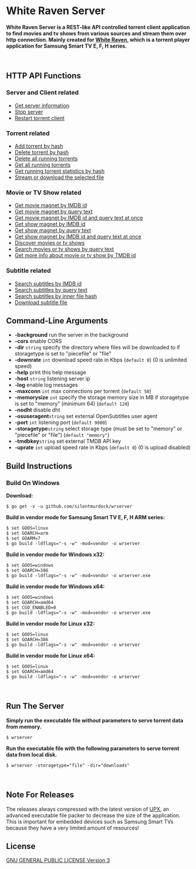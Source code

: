 # White Raven Server

**White Raven Server is a REST-like API controlled torrent client application to find movies and tv shows from various sources and stream them over http connection. Mainly created for [White Raven](https://github.com/silentmurdock/whiteraven), which is a torrent player application for Samsung Smart TV E, F, H series.**

<br/>

## HTTP API Functions

### Server and Client related

- [Get server information](documents/api/about.md)
- [Stop server](documents/api/stop.md)
- [Restart torrent client](documents/api/restart.md)

### Torrent related

- [Add torrent by hash](documents/api/add.md)
- [Delete torrent by hash](documents/api/delete.md)
- [Delete all running torrents](documents/api/deleteall.md)
- [Get all running torrents](documents/api/torrents.md)
- [Get running torrent statistics by hash](documents/api/stats.md)
- [Stream or download the selected file](documents/api/get.md)

### Movie or TV Show related

- [Get movie magnet by IMDB id](documents/api/moviebyimdb.md)
- [Get movie magnet by query text](documents/api/moviebytext.md)
- [Get movie magnet by IMDB id and query text at once](documents/api/moviebyboth.md)
- [Get show magnet by IMDB id](documents/api/showbyimdb.md)
- [Get show magnet by query text](documents/api/showbytext.md)
- [Get show magnet by IMDB id and query text at once](documents/api/showbyboth.md)
- [Discover movies or tv shows](documents/api/tmdbdiscover.md)
- [Search movies or tv shows by query text](documents/api/tmdbsearch.md)
- [Get more info about movie or tv show by TMDB id](documents/api/tmdbinfo.md)

### Subtitle related

- [Search subtitles by IMDB id](documents/api/subtitlesbyimdb.md)
- [Search subtitles by query text](documents/api/subtitlesbytext.md)
- [Search subtitles by inner file hash](documents/api/subtitlesbyhash.md)
- [Download subtitle file](documents/api/getsubtitle.md)
  <br/>

## Command-Line Arguments

- **-background** run the server in the background
- **-cors** enable CORS
- **-dir** `string` specify the directory where files will be downloaded to if storagetype is set to "piecefile" or "file"
- **-downrate** `int` download speed rate in Kbps (`default 0`) (0 is unlimited speed)
- **-help** print this help message
- **-host** `string` listening server ip
- **-log** enable log messages
- **-maxconn** `int` max connections per torrent (`default 50`)
- **-memorysize** `int` specify the storage memory size in MB if storagetype is set to "memory" (minimum 64) (`default 128`)
- **-nodht** disable dht
- **-osuseragent**`string` set external OpenSubtitles user agent
- **-port** `int` listening port (`default 9000`)
- **-storagetype**`string` select storage type (must be set to "memory" or "piecefile" or "file") (`default "memory"`)
- **-tmdbkey**`string` set external TMDB API key
- **-uprate** `int` upload speed rate in Kbps (`default 0`) (0 is upload disabled)
  <br/>

## Build Instructions

### Build On Windows

**Download:**

```
$ go get -v -u github.com/silentmurdock/wrserver
```

**Build in vendor mode for Samsung Smart TV E, F, H ARM series:**

```
$ set GOOS=linux
$ set GOARCH=arm
$ set GOARM=7
$ go build -ldflags="-s -w" -mod=vendor -o wrserver
```

**Build in vendor mode for Windows x32:**

```
$ set GOOS=windows
$ set GOARCH=386
$ go build -ldflags="-s -w" -mod=vendor -o wrserver.exe
```

**Build in vendor mode for Windows x64:**

```
$ set GOOS=windows
$ set GOARCH=amd64
$ set CGO_ENABLED=0
$ go build -ldflags="-s -w" -mod=vendor -o wrserver.exe
```

**Build in vendor mode for Linux x32:**

```
$ set GOOS=linux
$ set GOARCH=386
$ go build -ldflags="-s -w" -mod=vendor -o wrserver
```

**Build in vendor mode for Linux x64:**

```
$ set GOOS=linux
$ set GOARCH=amd64
$ go build -ldflags="-s -w" -mod=vendor -o wrserver
```

<br/>

## Run The Server

**Simply run the executable file without parameters to serve torrent data from memory.**

```
$ wrserver
```

**Run the executable file with the following parameters to serve torrent data from local disk.**

```
$ wrserver -storagetype="file" -dir="downloads"
```

<br/>

## Note For Releases

The releases always compressed with the latest version of [UPX](https://upx.github.io), an advanced executable file packer to decrease the size of the application. This is important for embedded devices such as Samsung Smart TVs because they have a very limited amount of resources!
<br/>

## License

[GNU GENERAL PUBLIC LICENSE Version 3](LICENSE)
